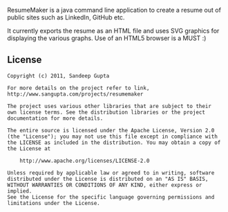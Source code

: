 ResumeMaker is a java command line application to create a resume out of public sites such as LinkedIn, GitHub etc. 

It currently exports the resume as an HTML file and uses SVG graphics for displaying the various graphs. Use of an
HTML5 browser is a MUST :)

License
-------
	
	Copyright (c) 2011, Sandeep Gupta
	
	For more details on the project refer to link,
	http://www.sangupta.com/projects/resumemaker
	
	The project uses various other libraries that are subject to their
	own license terms. See the distribution libraries or the project
	documentation for more details.

	The entire source is licensed under the Apache License, Version 2.0 
	(the "License"); you may not use this file except in compliance with
	the LICENSE as included in the distribution. You may obtain a copy of
	the License at

		http://www.apache.org/licenses/LICENSE-2.0

	Unless required by applicable law or agreed to in writing, software
	distributed under the License is distributed on an "AS IS" BASIS,
	WITHOUT WARRANTIES OR CONDITIONS OF ANY KIND, either express or implied.
	See the License for the specific language governing permissions and
	limitations under the License.
